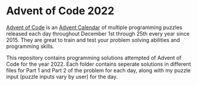 # Advent of Code 2022



[Advent of Code](https://adventofcode.com/) is an [Advent Calendar](https://en.wikipedia.org/wiki/Advent_calendar) of multiple programming puzzles released each day throughout December 1st through 25th every year since 2015. They are great to train and test your problem solving abilities and programming skills.

This repository contains programming solutions attempted of Advent of Code for the year 2022. Each folder contains seperate solutions in different files for Part 1 and Part 2 of the problem for each day, along with my puzzle input (puzzle inputs vary by user) for the day.
